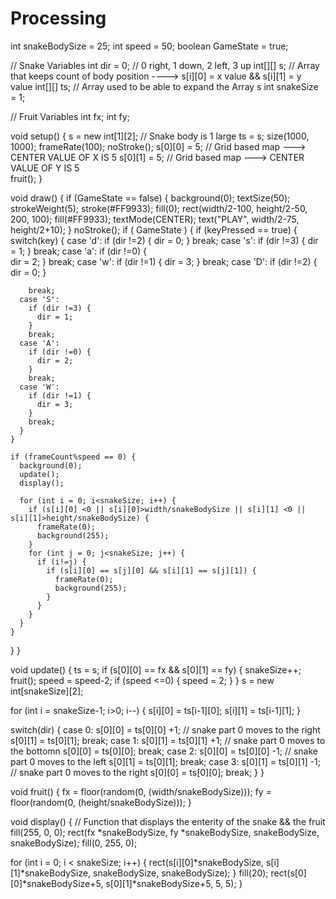 # Processing
int snakeBodySize = 25;
int speed = 50;
boolean GameState = true;

// Snake Variables
int dir = 0; // 0 right, 1 down, 2 left, 3 up
int[][] s; // Array that keeps count of body position  ----> s[i][0] = x value   &&   s[i][1] = y value
int[][] ts; // Array used to be able to expand the Array s
int snakeSize = 1;

// Fruit Variables
int fx;
int fy;

void setup() {
  s = new int[1][2]; // Snake body is 1 large
  ts = s;
  size(1000, 1000);
  frameRate(100);
  noStroke();
  s[0][0] = 5;  // Grid based map ---> CENTER VALUE OF X IS 5
  s[0][1] = 5;  // Grid based map ---> CENTER VALUE OF Y IS 5  
  fruit();
}

void draw() {
  if (GameState == false) {
    background(0);
    textSize(50);
    strokeWeight(5);
    stroke(#FF9933);
    fill(0);
    rect(width/2-100, height/2-50, 200, 100);
    fill(#FF9933);
    textMode(CENTER);
    text("PLAY", width/2-75, height/2+10);
  }
  noStroke();
  if ( GameState ) {
    if (keyPressed == true) {
      switch(key) {
      case 'd':
        if (dir !=2) {
          dir = 0;
        }
        break;
      case 's':
        if (dir !=3) {
          dir = 1;
        }
        break;
      case 'a':
        if (dir !=0) {  
          dir = 2;
        }
        break;
      case 'w':
        if (dir !=1) {
          dir = 3;
        }
        break;
      case 'D':
        if (dir !=2) {
          dir = 0;
        }

        break;
      case 'S':
        if (dir !=3) {
          dir = 1;
        }
        break;
      case 'A':
        if (dir !=0) {
          dir = 2;
        }
        break;
      case 'W':
        if (dir !=1) {
          dir = 3;
        }
        break;
      }
    }

    if (frameCount%speed == 0) {
      background(0);
      update();
      display();    

      for (int i = 0; i<snakeSize; i++) {
        if (s[i][0] <0 || s[i][0]>width/snakeBodySize || s[i][1] <0 || s[i][1]>height/snakeBodySize) {
          frameRate(0);
          background(255);
        }
        for (int j = 0; j<snakeSize; j++) {
          if (i!=j) {
            if (s[i][0] == s[j][0] && s[i][1] == s[j][1]) {
              frameRate(0);
              background(255);
            }
          }
        }
      }
    }
  }
}

void update() {
  ts = s;
  if (s[0][0] == fx && s[0][1] == fy) {
    snakeSize++;
    fruit();
    speed = speed-2;
    if (speed <=0) {
      speed = 2;
    }
  }
  s = new int[snakeSize][2];

  for (int i = snakeSize-1; i>0; i--) {
    s[i][0] = ts[i-1][0];
    s[i][1] = ts[i-1][1];
  }

  switch(dir) {
  case 0:
    s[0][0] = ts[0][0] +1;   // snake part 0 moves to the right
    s[0][1] = ts[0][1];
    break;
  case 1:
    s[0][1]  = ts[0][1] +1;  // snake part 0 moves to the bottomn
    s[0][0] = ts[0][0];
    break;
  case 2:
    s[0][0]  = ts[0][0] -1;   // snake part 0 moves to the left
    s[0][1] = ts[0][1];
    break;
  case 3:
    s[0][1]  = ts[0][1] -1;   // snake part 0 moves to the right
    s[0][0] = ts[0][0];
    break;
  }
}

void fruit() {
  fx = floor(random(0, (width/snakeBodySize)));
  fy = floor(random(0, (height/snakeBodySize)));
}

void display() {  // Function that displays the enterity of the snake && the fruit
  fill(255, 0, 0);
  rect(fx *snakeBodySize, fy *snakeBodySize, snakeBodySize, snakeBodySize);
  fill(0, 255, 0);

  for (int i = 0; i < snakeSize; i++) {
    rect(s[i][0]*snakeBodySize, s[i][1]*snakeBodySize, snakeBodySize, snakeBodySize);
  }
  fill(20);
  rect(s[0][0]*snakeBodySize+5, s[0][1]*snakeBodySize+5, 5, 5);
}
